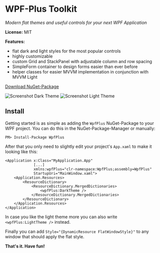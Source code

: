 # WPF-Plus Toolkit
_Modern flat themes and useful controls for your next WPF Application_

**License:** MIT

__Features:__
 - flat dark and light styles for the most popular controls
 - highly customizable
 - custom Grid and StackPanel with adjustable column and row spacing
 - SimpleForm container to design forms easier than ever before
 - helper classes for easier MVVM implementation in conjunction with MVVM Light

[Download NuGet-Package](https://www.nuget.org/packages/WpfPlus/)

![Screenshot Dark Theme](http://marcusw.de/screenshots/fddc68f0a9efd497617dcd99444e3d80.png)
![Screenshot Light Theme](http://marcusw.de/screenshots/906218b32cca4002dde62e32cef53340.png)

## Install
Getting started is as simple as adding the `WpfPlus` NuGet-Package to your WPF project. You can do this in the NuGet-Package-Manager or manually:
```
PM> Install-Package WpfPlus 
```

After that you only need to slightly edit your project's `App.xaml` to make it looking like this:
``` xaml
<Application x:Class="MyApplication.App"
             [...]
             xmlns:wpfPlus="clr-namespace:WpfPlus;assembly=WpfPlus"
             StartupUri="MainWindow.xaml">
    <Application.Resources>
        <ResourceDictionary>
            <ResourceDictionary.MergedDictionaries>
                <wpfPlus:DarkTheme />
            </ResourceDictionary.MergedDictionaries>
        </ResourceDictionary>
    </Application.Resources>
</Application>
```
In case you like the light theme more you can also write `<wpfPlus:LightTheme />` instead.

Finally you can add `Style="{DynamicResource FlatWindowStyle}"` to any window that should apply the flat style.

__That's it. Have fun!__
